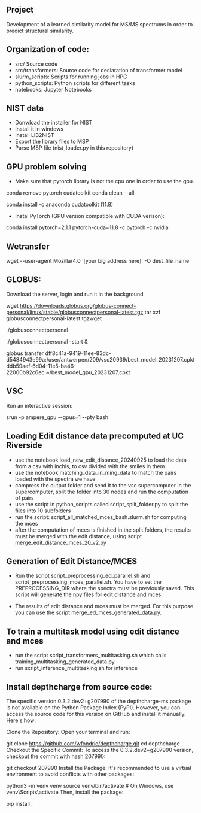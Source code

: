 ## Project

Development of a learned similarity model for MS/MS spectrums in order to predict structural similarity.


## Organization of code:

* src/ Source code
* src/transformers: Source code for declaration of transformer model
* slurm_scripts: Scripts for running jobs in HPC
* python_scripts: Python scripts for different tasks
* notebooks: Jupyter Notebooks

## NIST data

* Donwload the installer for NIST
* Install it in windows
* Install LIB2NIST
* Export the library files to MSP
* Parse MSP file (nist_loader.py in this repository)
 



## GPU problem solving

* Make sure that pytorch library is not the cpu one in order to use the gpu.

conda remove pytorch cudatoolkit
conda clean --all

conda install -c anaconda cudatoolkit (11.8)

* Instal PyTorch (GPU version compatible with CUDA verison):

conda install pytorch=2.1.1 pytorch-cuda=11.8 -c pytorch -c nvidia

## Wetransfer

wget --user-agent Mozilla/4.0 '[your big address here]' -O dest_file_name

## GLOBUS:

Download the server, login and run it in the background

wget https://downloads.globus.org/globus-connect-personal/linux/stable/globusconnectpersonal-latest.tgz
 tar xzf globusconnectpersonal-latest.tgzwget 


./globusconnectpersonal

 ./globusconnectpersonal -start &

 globus transfer dff8c41a-9419-11ee-83dc-d5484943e99a:/user/antwerpen/209/vsc20939/best_model_20231207.cpkt ddb59aef-6d04-11e5-ba46-22000b92c6ec:~/best_model_gpu_20231207.cpkt



## VSC

Run an interactive session:

srun -p ampere_gpu --gpus=1 --pty bash


## Loading Edit distance data precomputed at UC Riverside
* use the notebook load_new_edit_distance_20240925 to load the  data from a csv with inchis, to csv divided with the smiles in them
* use the notebook matching_data_in_ming_data to match the pairs loaded with the spectra we have
* compress the output folder and send it to the vsc supercomputer in the supercomputer, split the folder into 30 nodes and run the computation of pairs
* use the script in python_scripts called script_split_folder.py to split the files into 10 subfolders
* run the script: script_all_matched_mces_bash.slurm.sh for computing the mces
* after the computation of mces is finished in the split folders, the results must be merged with the edit distance, using script merge_edit_distance_mces_20_v2.py


## Generation of Edit Distance/MCES 

* Run the script script_preprocessing_ed_parallel.sh and script_preprocessing_mces_parallel.sh. You have to set the PREPROCESSING_DIR where the spectra must be previously saved. This script will generate the npy files for edit distance and mces.

* The results of edit distance and mces must be merged. For this purpose you can use the script merge_ed_mces_generated_data.py.
## To train a multitask model using edit distance and mces

* run the script script_transformers_multitasking.sh which calls training_multitasking_generated_data.py.
* run script_inference_multitasking.sh for inference


## Install depthcharge from source code:
The specific version 0.3.2.dev2+g207990 of the depthcharge-ms package is not available on the Python Package Index (PyPI). However, you can access the source code for this version on GitHub and install it manually. Here's how:

Clone the Repository: Open your terminal and run:


git clone https://github.com/wfondrie/depthcharge.git
cd depthcharge
Checkout the Specific Commit: To access the 0.3.2.dev2+g207990 version, checkout the commit with hash 207990:


git checkout 207990
Install the Package: It's recommended to use a virtual environment to avoid conflicts with other packages:

python3 -m venv venv
source venv/bin/activate  # On Windows, use venv\Scripts\activate
Then, install the package:

pip install .
